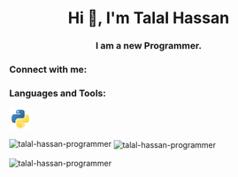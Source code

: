 <h1 align="center">Hi 👋, I'm Talal Hassan</h1>
<h3 align="center">I am a new Programmer.</h3>

<h3 align="left">Connect with me:</h3>
<p align="left">
</p>

<h3 align="left">Languages and Tools:</h3>
<p align="left"> <a href="https://www.python.org" target="_blank" rel="noreferrer"> <img src="https://raw.githubusercontent.com/devicons/devicon/master/icons/python/python-original.svg" alt="python" width="40" height="40"/> </a> </p>

<p><img align="left" src="https://github-readme-stats.vercel.app/api/top-langs?username=talal-hassan-programmer&show_icons=true&locale=en&layout=compact" alt="talal-hassan-programmer" /></p>

<p>&nbsp;<img align="center" src="https://github-readme-stats.vercel.app/api?username=talal-hassan-programmer&show_icons=true&locale=en" alt="talal-hassan-programmer" /></p>

<p><img align="center" src="https://github-readme-streak-stats.herokuapp.com/?user=talal-hassan-programmer&" alt="talal-hassan-programmer" /></p>
